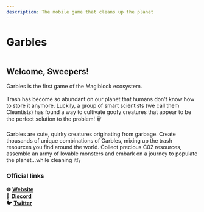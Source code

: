 ```yaml
---
description: The mobile game that cleans up the planet
---
```


# Garbles



<figure><img src=".gitbook/assets/Discord background image copy 2.jpeg" alt=""><figcaption></figcaption></figure>

## Welcome, Sweepers!

Garbles is the first game of the Magiblock ecosystem. \
\
Trash has become so abundant on our planet that humans don't know how to store it anymore. Luckily, a group of smart scientists (we call them Cleantists) has found a way to cultivate goofy creatures that appear to be the perfect solution to the problem! 🗑️ \
&#x20;\
Garbles are cute, quirky creatures originating from garbage. Create thousands of unique combinations of Garbles, mixing up the trash resources you find around the world. Collect precious C02 resources, assemble an army of lovable monsters and embark on a journey to populate the planet...while cleaning it!\


### Official links

**🌐** [**Website**](https://www.garbles.fun/)\
**👾** [**Discord**](https://discord.gg/yKvddrZ25u)\
**🐦** [**Twitter**](https://twitter.com/garblesfun)
